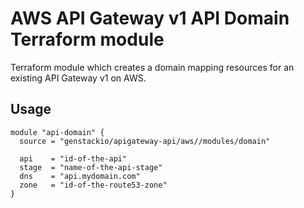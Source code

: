 # AWS API Gateway v1 API Domain Terraform module

Terraform module which creates a domain mapping resources for an existing API Gateway v1 on AWS.

## Usage

```hcl
module "api-domain" {
  source = "genstackio/apigateway-api/aws//modules/domain"

  api    = "id-of-the-api"
  stage  = "name-of-the-api-stage"
  dns    = "api.mydomain.com"
  zone   = "id-of-the-route53-zone"
}
```
